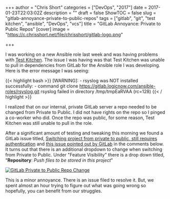 +++
author = "Chris Short"
categories = ["DevOps", "2017"]
date = 2017-01-23T22:03:02Z
description = ""
draft = false
ShowTOC = false
slug = "gitlab-annoyance-private-to-public-repos"
tags = ["gitlab", "git", "test kitchen", "ansible", "DevOps", "vcs"]
title = "GitLab Annoyance: Private to Public Repos"
[cover]
image = "https://c.chrisshort.net/file/chrisshort/gitlab-logo.png"

+++

I was working on a new Ansible role last week and was having problems with [Test Kitchen](http://kitchen.ci/). The issue I was having was that Test Kitchen was unable to pull in dependencies from GitLab for the Ansible role I  was developing. Here is the error message I was seeing:

{{< highlight bash >}}
[WARNING]: - rsyslog was NOT installed successfully: - command git clone https://gitlab.logicnow.com/ansible-roles/rsyslog.git rsyslog failed in directory /tmp/tmpEaRVAA (rc=128)
{{< / highlight >}}



I realized that on our internal, private GitLab server a repo needed to be changed from Private to Public. I did not have rights on the repo so I pinged a co-worker who did. Once the repo was public, for some reason, Test Kitchen was still unable to pull in the role.

After a significant amount of testing and tweaking this morning we found a GitLab issue titled, [Switching project from private to public, still requires authentication](https://gitlab.com/gitlab-org/gitlab-foss/-/issues/24947) and [this issue pointed out by GitLab](https://gitlab.com/gitlab-org/gitlab-foss/-/issues/27049) in the comments below. It turns out that there is an additional dropdown to change when switching from Private to Public. Under "Feature Visibility" there is a drop down titled, "**Repository**: *Push files to be stored in this project*"

[![GitLab Private to Public Repo Change](https://c.chrisshort.net/file/chrisshort/gitlab-private-public-repo.png#center)](https://c.chrisshort.net/file/chrisshort/gitlab-private-public-repo.png)

This is a minor annoyance. There is an issue filed to resolve it. But, we spent almost an hour trying to figure out what was going wrong so hopefully, you can benefit from our struggles.
